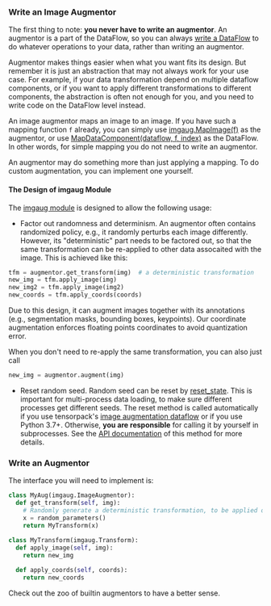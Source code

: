 

### Write an Image Augmentor

The first thing to note: __you never have to write an augmentor__.
An augmentor is a part of the DataFlow, so you can always
[write a DataFlow](dataflow.html)
to do whatever operations to your data, rather than writing an augmentor.

Augmentor makes things easier when what you want fits its design.
But remember it is just an abstraction that may not always work for your use case.
For example, if your data transformation depend on multiple dataflow components,
or if you want to apply different transformations to different components,
the abstraction is often not enough for you, and you need to write code on the
DataFlow level instead.

An image augmentor maps an image to an image.
If you have such a mapping function `f` already, you can simply use
[imgaug.MapImage(f)](../../modules/dataflow.imgaug.html#tensorpack.dataflow.imgaug.MapImage)
as the augmentor, or use
[MapDataComponent(dataflow, f, index)](../../modules/dataflow.html#tensorpack.dataflow.MapDataComponent)
as the DataFlow.
In other words, for simple mapping you do not need to write an augmentor.

An augmentor may do something more than just applying a mapping.
To do custom augmentation, you can implement one yourself.


#### The Design of imgaug Module

The [imgaug module](../../modules/dataflow.imgaug.html) is designed to allow the following usage:

* Factor out randomness and determinism.
  An augmentor often contains randomized policy, e.g., it randomly perturbs each image differently.
  However, its "deterministic" part needs to be factored out, so that
  the same transformation can be re-applied to other data
  assocaited with the image. This is achieved like this:

```python
tfm = augmentor.get_transform(img)  # a deterministic transformation
new_img = tfm.apply_image(img)
new_img2 = tfm.apply_image(img2)
new_coords = tfm.apply_coords(coords)
```

  Due to this design, it can augment images together with its annotations 
  (e.g., segmentation masks, bounding boxes, keypoints).
  Our coordinate augmentation enforces floating points coordinates
  to avoid quantization error.
  
  When you don't need to re-apply the same transformation, you can also just call
  
```python
new_img = augmentor.augment(img)
```

* Reset random seed. Random seed can be reset by
  [reset_state](../../modules/dataflow.imgaug.html#tensorpack.dataflow.imgaug.ImageAugmentor.reset_state).
  This is important for multi-process data loading, to make sure different
  processes get different seeds. 
  The reset method is called automatically if you use tensorpack's 
  [image augmentation dataflow](../../modules/dataflow.html#tensorpack.dataflow.AugmentImageComponent)
  or if you use Python 3.7+.
  Otherwise, **you are responsible** for calling it by yourself in subprocesses.
  See the
  [API documentation](../../modules/dataflow.imgaug.html#tensorpack.dataflow.imgaug.ImageAugmentor.reset_state)
  of this method for more details.


### Write an Augmentor

The interface you will need to implement is:

```python
class MyAug(imgaug.ImageAugmentor):
  def get_transform(self, img):
    # Randomly generate a deterministic transformation, to be applied on img
    x = random_parameters()
    return MyTransform(x)
    
class MyTransform(imgaug.Transform):
  def apply_image(self, img):
    return new_img

  def apply_coords(self, coords):
    return new_coords
```

Check out the zoo of builtin augmentors to have a better sense.
